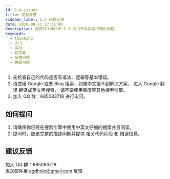 ```yaml
---
id: 1-4-issues
title: 问题反馈
sidebar_label: 1.4 问题反馈
date: 2020-08-11 17:31:00
description: 反馈ThinkPHP 5.1 入门开发实战书籍的问题
keywords:
  - thinkphp
  - 入门
  - 实战
  - 初学者
  - 反馈问题
  - 免费书籍
---
```


1. 先检查自己的代码是否有语法、逻辑等基本错误。 
2. 请使用 Google 或者 Bing 搜索，如果中文搜不到解决方案， 进入 Google 翻译 翻译成英文再搜索， 请不要使用百度等其他搜索引擎。
3. 加入 QQ 群：685083718 进行询问。

## 如何提问

1. 请确保你已经在搜索引擎中使用中英文仔细的搜索并且阅读。 
2. 提问时，应该完整的描述问题并提供 相关代码片段 和 错误信息。 

## 建议反馈

加入 QQ 群：685083718  
发送邮件至 agdholo@gmail.com 反馈